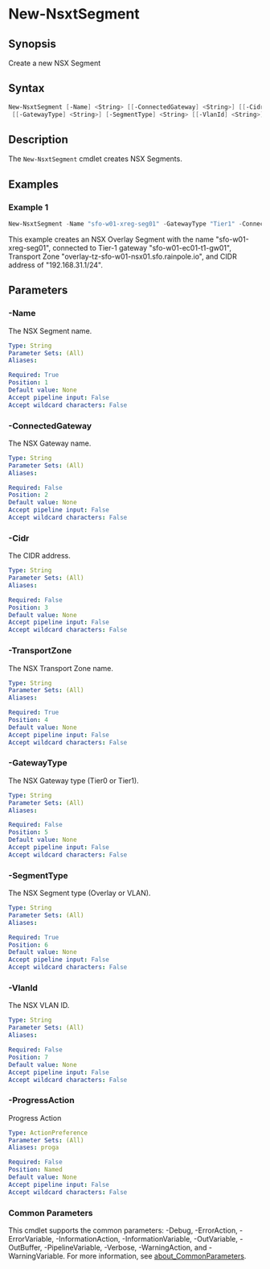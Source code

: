 # New-NsxtSegment

## Synopsis

Create a new NSX Segment

## Syntax

```powershell
New-NsxtSegment [-Name] <String> [[-ConnectedGateway] <String>] [[-Cidr] <String>] [-TransportZone] <String>
 [[-GatewayType] <String>] [-SegmentType] <String> [[-VlanId] <String>] [-ProgressAction <ActionPreference>] [<CommonParameters>]
```

## Description

The `New-NsxtSegment` cmdlet creates NSX Segments.

## Examples

### Example 1

```powershell
New-NsxtSegment -Name "sfo-w01-xreg-seg01" -GatewayType "Tier1" -ConnectedGateway "sfo-w01-ec01-t1-gw01" -Cidr "192.168.31.1/24" -TransportZone "overlay-tz-sfo-w01-nsx01.sfo.rainpole.io"
```

This example creates an NSX Overlay Segment with the name "sfo-w01-xreg-seg01", connected to Tier-1 gateway "sfo-w01-ec01-t1-gw01", Transport Zone "overlay-tz-sfo-w01-nsx01.sfo.rainpole.io", and CIDR address of "192.168.31.1/24".

## Parameters

### -Name

The NSX Segment name.

```yaml
Type: String
Parameter Sets: (All)
Aliases:

Required: True
Position: 1
Default value: None
Accept pipeline input: False
Accept wildcard characters: False
```

### -ConnectedGateway

The NSX Gateway name.

```yaml
Type: String
Parameter Sets: (All)
Aliases:

Required: False
Position: 2
Default value: None
Accept pipeline input: False
Accept wildcard characters: False
```

### -Cidr

The CIDR address.

```yaml
Type: String
Parameter Sets: (All)
Aliases:

Required: False
Position: 3
Default value: None
Accept pipeline input: False
Accept wildcard characters: False
```

### -TransportZone

The NSX Transport Zone name.

```yaml
Type: String
Parameter Sets: (All)
Aliases:

Required: True
Position: 4
Default value: None
Accept pipeline input: False
Accept wildcard characters: False
```

### -GatewayType

The NSX Gateway type (Tier0 or Tier1).

```yaml
Type: String
Parameter Sets: (All)
Aliases:

Required: False
Position: 5
Default value: None
Accept pipeline input: False
Accept wildcard characters: False
```

### -SegmentType

The NSX Segment type (Overlay or VLAN).

```yaml
Type: String
Parameter Sets: (All)
Aliases:

Required: True
Position: 6
Default value: None
Accept pipeline input: False
Accept wildcard characters: False
```

### -VlanId

The NSX VLAN ID.

```yaml
Type: String
Parameter Sets: (All)
Aliases:

Required: False
Position: 7
Default value: None
Accept pipeline input: False
Accept wildcard characters: False
```

### -ProgressAction

Progress Action

```yaml
Type: ActionPreference
Parameter Sets: (All)
Aliases: proga

Required: False
Position: Named
Default value: None
Accept pipeline input: False
Accept wildcard characters: False
```

### Common Parameters

This cmdlet supports the common parameters: -Debug, -ErrorAction, -ErrorVariable, -InformationAction, -InformationVariable, -OutVariable, -OutBuffer, -PipelineVariable, -Verbose, -WarningAction, and -WarningVariable. For more information, see [about_CommonParameters](http://go.microsoft.com/fwlink/?LinkID=113216).
